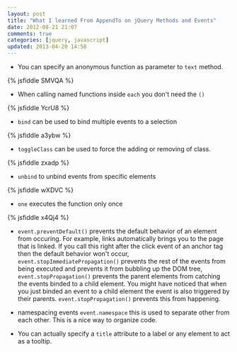 ```yaml
---
layout: post
title: "What I learned From AppendTo on jQuery Methods and Events"
date: 2012-08-21 21:07
comments: true
categories: [jquery, javascript]
updated: 2013-04-20 14:58 
---
```


 * You can specify an anonymous function as parameter to ```text``` method.
 
 {% jsfiddle SMVQA %}
 
 * When calling named functions inside ```each``` you don't need the ```()``` 
 
 {% jsfiddle YcrU8 %}
 
 * ```bind``` can be used to bind multiple events to a selection
 
 {% jsfiddle a3ybw %}
 
 
 * ```toggleClass``` can be used to force the adding or removing of class.
 
 {% jsfiddle zxadp %}
 
 
 * ```unbind``` to unbind events from specific elements
 
 {% jsfiddle wXDVC %}
 
 * ```one``` executes the function only once
 
 {% jsfiddle x4Qj4 %}
 
 * ```event.preventDefault()``` prevents the default behavior of an element from occuring. For example, links automatically brings you to the page that is linked. If you call this right after the click event of an anchor tag then the default behavior won't occur, ```event.stopImmediatePropagation()``` prevents the rest of the events from being executed and prevents it from bubbling up the DOM tree, ```event.stopPropagation()``` prevents the parent elements from catching the events binded to a child element. You might have noticed that when you just binded an event to a child element the event is also triggered by their parents. ```event.stopPropagation()``` prevents this from happening.
 
 
 * namespacing events ```event.namespace``` this is used to separate other from each other. This is a nice way to organize
 code.
 
 
 * You can actually specify a ```title``` attribute to a label or any element to act as a tooltip.
 
 
